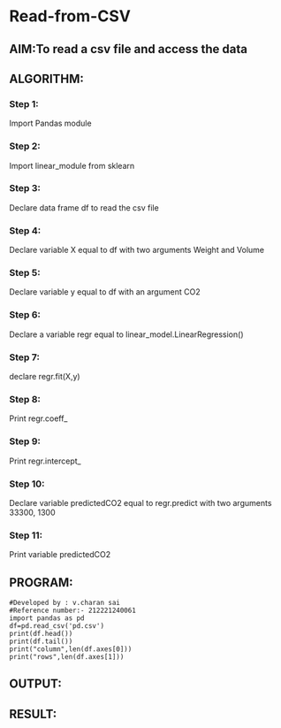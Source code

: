 # Read-from-CSV
## AIM:To read a csv file and access the data
## ALGORITHM:
### Step 1:
Import Pandas module

### Step 2:
Import linear_module from sklearn

### Step 3:
Declare data frame df to read the csv file

 ### Step 4:
Declare variable X equal to df with two arguments Weight and Volume

### Step 5:
Declare variable y equal to df with an argument CO2

### Step 6:
Declare a variable regr equal to linear_model.LinearRegression()

### Step 7:
declare regr.fit(X,y)

### Step 8:
Print regr.coeff_

### Step 9:
Print regr.intercept_

### Step 10:
Declare variable predictedCO2 equal to regr.predict with two arguments 33300, 1300

### Step 11:
Print variable predictedCO2

## PROGRAM:
~~~
#Developed by : v.charan sai
#Reference number:- 212221240061
import pandas as pd
df=pd.read_csv('pd.csv')
print(df.head())
print(df.tail())
print("column",len(df.axes[0]))
print("rows",len(df.axes[1]))

~~~
## OUTPUT:


## RESULT:
